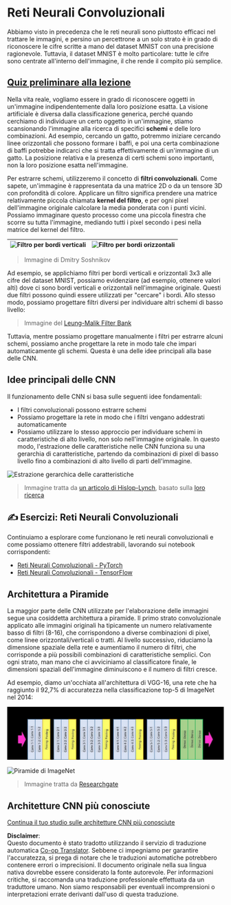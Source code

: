 <!--
CO_OP_TRANSLATOR_METADATA:
{
  "original_hash": "088837b42b7d99198bf62db8a42411e0",
  "translation_date": "2025-08-26T07:02:34+00:00",
  "source_file": "lessons/4-ComputerVision/07-ConvNets/README.md",
  "language_code": "it"
}
-->
# Reti Neurali Convoluzionali

Abbiamo visto in precedenza che le reti neurali sono piuttosto efficaci nel trattare le immagini, e persino un percettrone a un solo strato è in grado di riconoscere le cifre scritte a mano del dataset MNIST con una precisione ragionevole. Tuttavia, il dataset MNIST è molto particolare: tutte le cifre sono centrate all'interno dell'immagine, il che rende il compito più semplice.

## [Quiz preliminare alla lezione](https://red-field-0a6ddfd03.1.azurestaticapps.net/quiz/107)

Nella vita reale, vogliamo essere in grado di riconoscere oggetti in un'immagine indipendentemente dalla loro posizione esatta. La visione artificiale è diversa dalla classificazione generica, perché quando cerchiamo di individuare un certo oggetto in un'immagine, stiamo scansionando l'immagine alla ricerca di specifici **schemi** e delle loro combinazioni. Ad esempio, cercando un gatto, potremmo iniziare cercando linee orizzontali che possono formare i baffi, e poi una certa combinazione di baffi potrebbe indicarci che si tratta effettivamente di un'immagine di un gatto. La posizione relativa e la presenza di certi schemi sono importanti, non la loro posizione esatta nell'immagine.

Per estrarre schemi, utilizzeremo il concetto di **filtri convoluzionali**. Come sapete, un'immagine è rappresentata da una matrice 2D o da un tensore 3D con profondità di colore. Applicare un filtro significa prendere una matrice relativamente piccola chiamata **kernel del filtro**, e per ogni pixel dell'immagine originale calcolare la media ponderata con i punti vicini. Possiamo immaginare questo processo come una piccola finestra che scorre su tutta l'immagine, mediando tutti i pixel secondo i pesi nella matrice del kernel del filtro.

![Filtro per bordi verticali](../../../../../translated_images/filter-vert.b7148390ca0bc356ddc7e55555d2481819c1e86ddde9dce4db5e71a69d6f887f.it.png) | ![Filtro per bordi orizzontali](../../../../../translated_images/filter-horiz.59b80ed4feb946efbe201a7fe3ca95abb3364e266e6fd90820cb893b4d3a6dda.it.png)
----|----

> Immagine di Dmitry Soshnikov

Ad esempio, se applichiamo filtri per bordi verticali e orizzontali 3x3 alle cifre del dataset MNIST, possiamo evidenziare (ad esempio, ottenere valori alti) dove ci sono bordi verticali e orizzontali nell'immagine originale. Questi due filtri possono quindi essere utilizzati per "cercare" i bordi. Allo stesso modo, possiamo progettare filtri diversi per individuare altri schemi di basso livello:

> Immagine del [Leung-Malik Filter Bank](https://www.robots.ox.ac.uk/~vgg/research/texclass/filters.html)

Tuttavia, mentre possiamo progettare manualmente i filtri per estrarre alcuni schemi, possiamo anche progettare la rete in modo tale che impari automaticamente gli schemi. Questa è una delle idee principali alla base delle CNN.

## Idee principali delle CNN

Il funzionamento delle CNN si basa sulle seguenti idee fondamentali:

* I filtri convoluzionali possono estrarre schemi
* Possiamo progettare la rete in modo che i filtri vengano addestrati automaticamente
* Possiamo utilizzare lo stesso approccio per individuare schemi in caratteristiche di alto livello, non solo nell'immagine originale. In questo modo, l'estrazione delle caratteristiche nelle CNN funziona su una gerarchia di caratteristiche, partendo da combinazioni di pixel di basso livello fino a combinazioni di alto livello di parti dell'immagine.

![Estrazione gerarchica delle caratteristiche](../../../../../translated_images/FeatureExtractionCNN.d9b456cbdae7cb643fde3032b81b2940e3cf8be842e29afac3f482725ba7f95c.it.png)

> Immagine tratta da [un articolo di Hislop-Lynch](https://www.semanticscholar.org/paper/Computer-vision-based-pedestrian-trajectory-Hislop-Lynch/26e6f74853fc9bbb7487b06dc2cf095d36c9021d), basato sulla [loro ricerca](https://dl.acm.org/doi/abs/10.1145/1553374.1553453)

## ✍️ Esercizi: Reti Neurali Convoluzionali

Continuiamo a esplorare come funzionano le reti neurali convoluzionali e come possiamo ottenere filtri addestrabili, lavorando sui notebook corrispondenti:

* [Reti Neurali Convoluzionali - PyTorch](../../../../../lessons/4-ComputerVision/07-ConvNets/ConvNetsPyTorch.ipynb)
* [Reti Neurali Convoluzionali - TensorFlow](../../../../../lessons/4-ComputerVision/07-ConvNets/ConvNetsTF.ipynb)

## Architettura a Piramide

La maggior parte delle CNN utilizzate per l'elaborazione delle immagini segue una cosiddetta architettura a piramide. Il primo strato convoluzionale applicato alle immagini originali ha tipicamente un numero relativamente basso di filtri (8-16), che corrispondono a diverse combinazioni di pixel, come linee orizzontali/verticali o tratti. Al livello successivo, riduciamo la dimensione spaziale della rete e aumentiamo il numero di filtri, che corrisponde a più possibili combinazioni di caratteristiche semplici. Con ogni strato, man mano che ci avviciniamo al classificatore finale, le dimensioni spaziali dell'immagine diminuiscono e il numero di filtri cresce.

Ad esempio, diamo un'occhiata all'architettura di VGG-16, una rete che ha raggiunto il 92,7% di accuratezza nella classificazione top-5 di ImageNet nel 2014:

![Strati di ImageNet](../../../../../translated_images/vgg-16-arch1.d901a5583b3a51baeaab3e768567d921e5d54befa46e1e642616c5458c934028.it.jpg)

![Piramide di ImageNet](../../../../../translated_images/vgg-16-arch.64ff2137f50dd49fdaa786e3f3a975b3f22615efd13efb19c5d22f12e01451a1.it.jpg)

> Immagine tratta da [Researchgate](https://www.researchgate.net/figure/Vgg16-model-structure-To-get-the-VGG-NIN-model-we-replace-the-2-nd-4-th-6-th-7-th_fig2_335194493)

## Architetture CNN più conosciute

[Continua il tuo studio sulle architetture CNN più conosciute](CNN_Architectures.md)

**Disclaimer**:  
Questo documento è stato tradotto utilizzando il servizio di traduzione automatica [Co-op Translator](https://github.com/Azure/co-op-translator). Sebbene ci impegniamo per garantire l'accuratezza, si prega di notare che le traduzioni automatiche potrebbero contenere errori o imprecisioni. Il documento originale nella sua lingua nativa dovrebbe essere considerato la fonte autorevole. Per informazioni critiche, si raccomanda una traduzione professionale effettuata da un traduttore umano. Non siamo responsabili per eventuali incomprensioni o interpretazioni errate derivanti dall'uso di questa traduzione.
